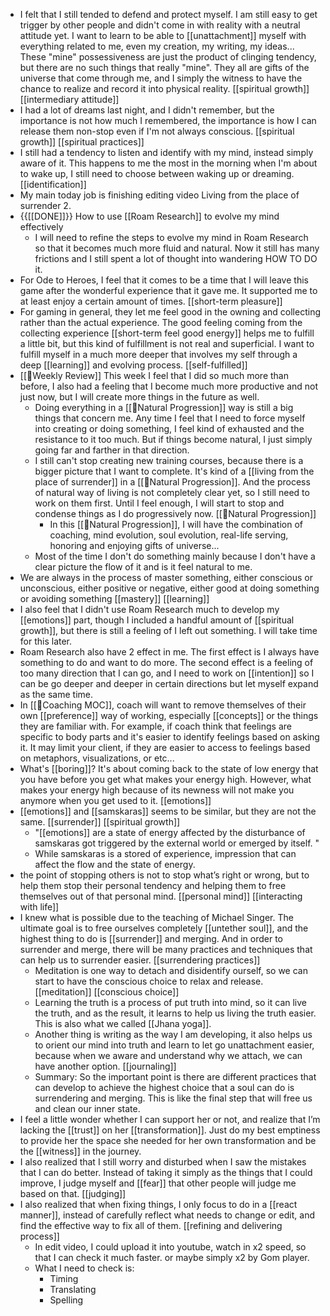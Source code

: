 - I felt that I still tended to defend and protect myself. I am still easy to get trigger by other people and didn't come in with reality with a neutral attitude yet. I want to learn to be able to [[unattachment]] myself with everything related to me, even my creation, my writing, my ideas... These "mine" possessiveness are just the product of clinging tendency, but there are no such things that really "mine". They all are gifts of the universe that come through me, and I simply the witness to have the chance to realize and record it into physical reality.  [[spiritual growth]] [[intermediary attitude]]
- I had a lot of dreams last night, and I didn't remember, but the importance is not how much I remembered, the importance is how I can release them non-stop even if I'm not always conscious. [[spiritual growth]] [[spiritual practices]]
- I still had a tendency to listen and identify with my mind, instead simply aware of it. This happens to me the most in the morning when I'm about to wake up, I still need to choose between waking up or dreaming. [[identification]]
- My main today job is finishing editing video Living from the place of surrender 2. 
- {{[[DONE]]}} How to use [[Roam Research]] to evolve my mind effectively
    - I will need to refine the steps to evolve my mind in Roam Research so that it becomes much more fluid and natural. Now it still has many frictions and I still spent a lot of thought into wandering HOW TO DO it. 
- For Ode to Heroes, I feel that it comes to be a time that I will leave this game after the wonderful experience that it gave me. It supported me to at least enjoy a certain amount of times. [[short-term pleasure]]
- For gaming in general, they let me feel good in the owning and collecting rather than the actual experience. The good feeling coming from the collecting experience [[short-term feel good energy]] helps me to fulfill a little bit, but this kind of fulfillment is not real and superficial. I want to fulfill myself in a much more deeper that involves my self through a deep [[learning]] and evolving process. [[self-fulfilled]]
- [[📝Weekly Review]] This week I feel that I did so much more than before, I also had a feeling that I become much more productive and not just now, but I will create more things in the future as well.
    - Doing everything in a [[🌱Natural Progression]] way is still a big things that concern me. Any time I feel that I need to force myself into creating or doing something, I feel kind of exhausted and the resistance to it too much. But if things become natural, I just simply going far and farther in that direction.
    - I still can't stop creating new training courses, because there is a bigger picture that I want to complete. It's kind of a [[living from the place of surrender]] in a [[🌱Natural Progression]]. And the process of natural way of living is not completely clear yet, so I still need to work on them first. Until I feel enough, I will start to stop and condense things as I do progressively now. [[🌱Natural Progression]]
        - In this [[🌱Natural Progression]], I will have the combination of coaching, mind evolution, soul evolution, real-life serving, honoring and enjoying gifts of universe...
    - Most of the time I don't do something mainly because I don't have a clear picture the flow of it and is it feel natural to me.
- We are always in the process of master something, either conscious or unconscious, either positive or negative, either good at doing something or avoiding something [[mastery]] [[learning]] 
- I also feel that I didn't use Roam Research much to develop my [[emotions]] part, though I included a handful amount of [[spiritual growth]], but there is still a feeling of I left out something. I will take time for this later.
- Roam Research also have 2 effect in me. The first effect is I always have something to do and want to do more. The second effect is a feeling of too many direction that I can go, and I need to work on [[intention]] so I can be go deeper and deeper in certain directions but let myself expand as the same time.
- In [[🧭Coaching MOC]], coach will want to remove themselves of their own [[preference]] way of working, especially [[concepts]] or the things they are familiar with. For example, if coach think that feelings are specific to body parts and it's easier to identify feelings based on asking it. It may limit your client, if they are easier to access to feelings based on metaphors, visualizations, or etc...
- What's [[boring]]? It's about coming back to the state of low energy that you have before you get what makes your energy high. However, what makes your energy high because of its newness will not make you anymore when you get used to it. [[emotions]]
- [[emotions]] and [[samskaras]] seems to be similar, but they are not the same. [[surrender]] [[spiritual growth]] 
    - "[[emotions]] are a state of energy affected by the disturbance of samskaras got triggered by the external world or emerged by itself. "
    - While samskaras is a stored of experience, impression that can affect the flow and the state of energy.  
- the point of stopping others is not to stop what’s right or wrong, but to help them stop their personal tendency and helping them to free themselves out of that personal mind. [[personal mind]] [[interacting with life]]
- I knew what is possible due to the teaching of Michael Singer. The ultimate goal is to free ourselves completely [[untether soul]], and the highest thing to do is [[surrender]] and merging. And in order to surrender and merge, there will be many practices and techniques that can help us to surrender easier. [[surrendering practices]]
    - Meditation is one way to detach and disidentify ourself, so we can start to have the conscious choice to relax and release. [[meditation]] [[conscious choice]]
    - Learning the truth is a process of put truth into mind, so it can live the truth, and as the result, it learns to help us living the truth easier. This is also what we called [[Jhana yoga]].
    - Another thing is writing as the way I am developing, it also helps us to orient our mind into truth and learn to let go unattachment easier, because when we aware and understand why we attach, we can have another option. [[journaling]]
    - Summary: So the important point is there are different practices that can develop to achieve the highest choice that a soul can do is surrendering and merging. This is like the final step that will free us and clean our inner state.
- I feel a little wonder whether I can support her or not, and realize that I’m lacking the [[trust]] on her [[transformation]]. Just do my best emptiness to provide her the space she needed for her own transformation and be the [[witness]] in the journey.
- I also realized that I still worry and disturbed when I saw the mistakes that I can do better. Instead of taking it simply as the things that I could improve, I judge myself and [[fear]] that other people will judge me based on that. [[judging]]
- I also realized that when fixing things, I only focus to do in a [[react manner]], instead of carefully reflect what needs to change or edit, and find the effective way to fix all of them. [[refining and delivering process]]
    - In edit video, I could upload it into youtube, watch in x2 speed, so that I can check it much faster. or maybe simply x2 by Gom player.
    - What I need to check is:
        - Timing
        - Translating
        - Spelling
